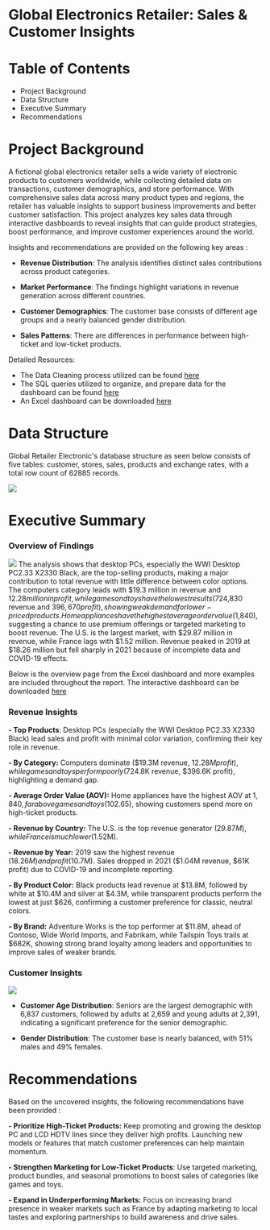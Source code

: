 # Global Electronics Retailer: Sales & Customer Insights

# Table of Contents
* Project Background
* Data Structure
* Executive Summary
* Recommendations

# Project Background 
A fictional global electronics retailer sells a wide variety of electronic products to customers worldwide, while collecting detailed data on transactions, customer demographics, and store performance. With comprehensive sales data across many product types and regions, the retailer has valuable insights to support business improvements and better customer satisfaction. This project analyzes key sales data through interactive dashboards to reveal insights that can guide product strategies, boost performance, and improve customer experiences around the world.

Insights and recommendations are provided on the following key areas : 
- **Revenue Distribution**: The analysis identifies distinct sales contributions across product categories.

- **Market Performance**: The findings highlight variations in revenue generation across different countries.

- **Customer Demographics**: The customer base consists of different age groups and a nearly balanced gender distribution.

- **Sales Patterns**: There are differences in performance between high-ticket and low-ticket products.

Detailed Resources: 

- The Data Cleaning process utilized can be found [here](https://github.com/David-Tu-Nguyen/Excel-Projects/tree/main/Python%20-%20Cleaned%20Datasets)
- The SQL queries utilized to organize, and prepare data for the dashboard can be found [here](https://github.com/David-Tu-Nguyen/Excel-Projects/blob/main/SQL%20-%20Analysis/Global_Electronics_Retailer.md)
- An Excel dashboard can be downloaded [here](https://github.com/David-Tu-Nguyen/Excel-Projects/blob/main/Global%20Electronic%20Retailer%20Dashboard%20Excel.xlsx)

# Data Structure

Global Retailer Electronic's database structure as seen below consists of five tables: customer, stores, sales, products and exchange rates, with a total row count of 62885 records.

![](https://i.imgur.com/eXGRJqB.png)

# Executive Summary 

### Overview of Findings 
![](https://i.imgur.com/WsBGTxw.png)
The analysis shows that desktop PCs, especially the WWI Desktop PC2.33 X2330 Black, are the top-selling products, making a major contribution to total revenue with little difference between color options. The computers category leads with $19.3 million in revenue and $12.28 million in profit, while games and toys have the lowest results ($724,830 revenue and $396,670 profit), showing weak demand for lower-priced products. Home appliances have the highest average order value ($1,840), suggesting a chance to use premium offerings or targeted marketing to boost revenue. The U.S. is the largest market, with $29.87 million in revenue, while France lags with $1.52 million. Revenue peaked in 2019 at $18.26 million but fell sharply in 2021 because of incomplete data and COVID-19 effects.

Below is the overview page from the Excel dashboard and more examples are included throughout the report. The interactive dashboard can be downloaded [here](https://github.com/David-Tu-Nguyen/Excel-Projects/tree/main)
### Revenue Insights

**- Top Products**: Desktop PCs (especially the WWI Desktop PC2.33 X2330 Black) lead sales and profit with minimal color variation, confirming their key role in revenue.

**- By Category:** Computers dominate ($19.3M revenue, $12.28M profit), while games and toys perform poorly ($724.8K revenue, $396.6K profit), highlighting a demand gap.

**- Average Order Value (AOV):** Home appliances have the highest AOV at $1,840, far above games and toys ($102.65), showing customers spend more on high-ticket products.

**- Revenue by Country:** The U.S. is the top revenue generator ($29.87M), while France is much lower ($1.52M).

**- Revenue by Year:** 2019 saw the highest revenue ($18.26M) and profit ($10.7M). Sales dropped in 2021 ($1.04M revenue, $61K profit) due to COVID-19 and incomplete reporting.

**- By Product Color:** Black products lead revenue at $13.8M, followed by white at $10.4M and silver at $4.3M, while transparent products perform the lowest at just $626, confirming a customer preference for classic, neutral colors.

**- By Brand:** Adventure Works is the top performer at $11.8M, ahead of Contoso, Wide World Imports, and Fabrikam, while Tailspin Toys trails at $682K, showing strong brand loyalty among leaders and opportunities to improve sales of weaker brands.

### Customer Insights
![](https://i.imgur.com/S3IoZQ0.png)
- **Customer Age Distribution**: Seniors are the largest demographic with 6,837 customers, followed by adults at 2,659 and young adults at 2,391, indicating a significant preference for the senior demographic.

- **Gender Distribution**: The customer base is nearly balanced, with 51% males and 49% females.

# Recommendations

Based on the uncovered insights, the following recommendations have been provided : 

**- Prioritize High-Ticket Products:** Keep promoting and growing the desktop PC and LCD HDTV lines since they deliver high profits. Launching new models or features that match customer preferences can help maintain momentum.

**- Strengthen Marketing for Low-Ticket Products**: Use targeted marketing, product bundles, and seasonal promotions to boost sales of categories like games and toys.

**- Expand in Underperforming Markets:** Focus on increasing brand presence in weaker markets such as France by adapting marketing to local tastes and exploring partnerships to build awareness and drive sales.


